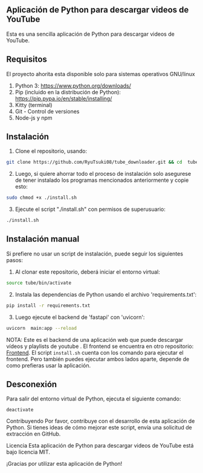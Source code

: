 ## Aplicación de Python para descargar videos de YouTube ##
Esta es una sencilla aplicación de Python para descargar videos de YouTube. 

Requisitos
---------

El proyecto ahorita esta disponible solo para sistemas operativos GNU/linux

1. Python 3: https://www.python.org/downloads/
2. Pip (incluido en la distribución de Python): https://pip.pypa.io/en/stable/installing/
3. Kitty (terminal)
4. Git - Control de versiones
5. Node-js y npm



Instalación
------------
1. Clone el repositorio,  usando:
```sh copy code
git clone https://github.com/RyuTsuki08/tube_downloader.git && cd  tube_downloader
```
2. Luego, si quiere ahorrar todo el proceso de instalación solo asegurese de tener instalado los programas  mencionados anteriormente y copie esto:
``` sh copy code
sudo chmod +x ./install.sh 
```
3. Ejecute el script "./install.sh" con permisos de superusuario:
```sh copy code
./install.sh
 ```

Instalación manual 
------------------
Si prefiere no usar un script de instalación, puede seguir los siguientes pasos:
1. Al clonar  este repositorio, deberá iniciar el entorno virtual: 
```sh copy code
source tube/bin/activate
```
2. Instala las dependencias de Python usando el archivo 'requirements.txt':
```sh copy code
pip install -r requirements.txt
```
3. Luego ejecute el backend de 'fastapi' con 'uvicorn':
```sh copy code
uvicorn  main:app --reload
```

NOTA:
Este es el backend de una aplicación web que puede descargar vídeos y playlists de youtube . El frontend se encuentra en otro repositorio: [Frontend](https://github.com/RyuTsuki08/tube_downloader_frontend). El script `install.sh` cuenta con los comando para ejecutar el frontend. Pero también puedes ejecutar ambos lados aparte, depende de como prefieras usar la aplicación. 

Desconexión
-----------
Para salir del entorno virtual de Python, ejecuta el siguiente comando:

`deactivate`

Contribuyendo
Por favor, contribuye con el desarrollo de esta aplicación de Python. Si tienes ideas de cómo mejorar este script, envía una solicitud de extracción en GitHub.

Licencia
Esta aplicación de Python para descargar videos de YouTube está bajo licencia MIT.

¡Gracias por utilizar esta aplicación de Python!


